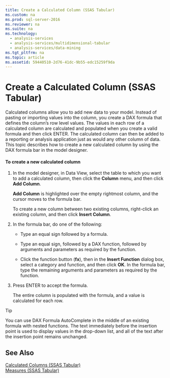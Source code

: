 ```yaml
---
title: Create a Calculated Column (SSAS Tabular)
ms.custom: na
ms.prod: sql-server-2016
ms.reviewer: na
ms.suite: na
ms.technology: 
  - analysis-services
  - analysis-services/multidimensional-tabular
  - analysis-services/data-mining
ms.tgt_pltfrm: na
ms.topic: article
ms.assetid: 59440510-2d76-41dc-9b55-edc15259f9da
---
```

# Create a Calculated Column (SSAS Tabular)
  Calculated columns allow you to add new data to your model. Instead of pasting or importing values into the column, you create a DAX formula that defines the column’s row level values. The values in each row of a calculated column are calculated and populated when you create a valid formula and then click ENTER. The calculated column can then be added to a reporting or analysis application just as would any other column of data. This topic describes how to create a new calculated column by using the DAX formula bar in the model designer.  
  
#### To create a new calculated column  
  
1.  In the model designer, in Data View, select the table to which you want to add a calculated column, then click the **Column** menu, and then click **Add Column**.  
  
     **Add Column** is highlighted over the empty rightmost column, and the cursor moves to the formula bar.  
  
     To create a new column between two existing columns, right\-click an existing column, and then click **Insert Column**.  
  
2.  In the formula bar, do one of the following:  
  
    -   Type an equal sign followed by a formula.  
  
    -   Type an equal sign, followed by a DAX function, followed by arguments and parameters as required by the function.  
  
    -   Click the function button \(**fx**\), then in the **Insert Function** dialog box, select a category and function, and then click **OK**. In the formula bar, type the remaining arguments and parameters as required by the function.  
  
3.  Press ENTER to accept the formula.  
  
     The entire column is populated with the formula, and a value is calculated for each row.  
  
> [!TIP]  
>  You can use DAX Formula AutoComplete in the middle of an existing formula with nested functions. The text immediately before the insertion point is used to display values in the drop\-down list, and all of the text after the insertion point remains unchanged.  
  
## See Also  
 [Calculated Columns &#40;SSAS Tabular&#41;](../../Topics/TopicNameNotContainA/Calculated-Columns--SSAS-Tabular-.md)   
 [Measures &#40;SSAS Tabular&#41;](../../Topics/TopicNameNotContainA/Measures--SSAS-Tabular-.md)  
  
  